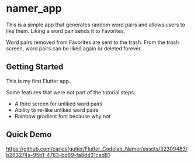 # namer_app

This is a simple app that generates random word pairs and allows users to like them. Liking a word pair sends it to Favorites. 

Word pairs removed from Favorites are sent to the trash. From the trash screen, word pairs can be liked again or deleted forever.

## Getting Started

This is my first Flutter app.

Some features that were not part of the tutorial steps:
- A third screen for unliked word pairs
- Ability to re-like unliked word pairs
- Rainbow gradient font because why not

## Quick Demo

https://github.com/carlosfgutier/Flutter_Codelab_Namer/assets/32309483/b263274a-95b1-4763-bd69-fa8dd31ced81




